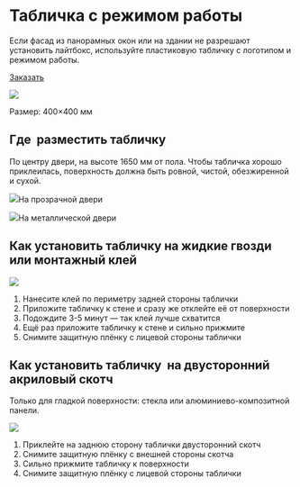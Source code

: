 # Табличка с режимом работы

Если фасад из панорамных окон или на здании не разрешают установить лайтбокс, используйте пластиковую табличку с логотипом и режимом работы.

[Заказать](https://pvzwb.gitbook.io/pvz-wb)

![](https://pvzwb.gitbook.io/~gitbook/image?url=https%3A%2F%2F1298668356-files.gitbook.io%2F%7E%2Ffiles%2Fv0%2Fb%2Fgitbook-x-prod.appspot.com%2Fo%2Fspaces%252FaYoVrWUybwTr41VP2qdq%252Fuploads%252FYJ2cjvi3sdOnGnfFsBEl%252F01_sign.png%3Falt%3Dmedia%26token%3Dbf201e3a-7773-498a-aedf-42d9db069cc9\&width=768\&dpr=4\&quality=100\&sign=a3ea41d2\&sv=2)

Размер: 400×400 мм



## Где  разместить табличку

По центру двери, на высоте 1650 мм от пола. Чтобы табличка хорошо приклеилась, поверхность должна быть ровной, чистой, обезжиренной и сухой.

![](https://pvzwb.gitbook.io/~gitbook/image?url=https%3A%2F%2F1298668356-files.gitbook.io%2F%7E%2Ffiles%2Fv0%2Fb%2Fgitbook-x-prod.appspot.com%2Fo%2Fspaces%252FaYoVrWUybwTr41VP2qdq%252Fuploads%252FyPtJeaMc54f0yUaErULA%252F01_sign_orientation_1.png%3Falt%3Dmedia%26token%3D9a747550-8d86-4034-aaeb-e977ca4bfb3f\&width=768\&dpr=4\&quality=100\&sign=dafd1054\&sv=2)На прозрачной двери

![](https://pvzwb.gitbook.io/~gitbook/image?url=https%3A%2F%2F1298668356-files.gitbook.io%2F%7E%2Ffiles%2Fv0%2Fb%2Fgitbook-x-prod.appspot.com%2Fo%2Fspaces%252FaYoVrWUybwTr41VP2qdq%252Fuploads%252FTbD4lgCNF8iojyfi9Onp%252F01_sign_orientation_2.png%3Falt%3Dmedia%26token%3D54fe8bfb-f561-4e3a-b8a0-9a3df977d9b5\&width=768\&dpr=4\&quality=100\&sign=b7b5520c\&sv=2)На металлической двери



## Как установить табличку на жидкие гвозди или монтажный клей

![](https://1298668356-files.gitbook.io/~/files/v0/b/gitbook-x-prod.appspot.com/o/spaces%2FaYoVrWUybwTr41VP2qdq%2Fuploads%2Fp8CWEwn9hDixg9buJjor%2F01_sign_montaj_1.svg?alt=media\&token=a6535a31-5164-4d2d-80b0-7ac6b31f4501)

1. Нанесите клей по периметру задней стороны таблички
2. Приложите табличку к стене и сразу же отклейте её от поверхности
3. Подождите 3-5 минут — так клей лучше схватится
4. Ещё раз приложите табличку к стене и сильно прижмите
5. Снимите защитную плёнку с лицевой стороны таблички



## Как установить табличку  на двусторонний акриловый скотч

Только для гладкой поверхности: стекла или алюминиево-композитной панели.

![](https://1298668356-files.gitbook.io/~/files/v0/b/gitbook-x-prod.appspot.com/o/spaces%2FaYoVrWUybwTr41VP2qdq%2Fuploads%2FjGA5Uo8A4QE8stz0H9zD%2F01_sign_montaj_2.svg?alt=media\&token=b7a48e10-459a-47d0-864f-54a60484fafa)

1. Приклейте на заднюю сторону таблички двусторонний скотч
2. Снимите защитную плёнку с внешней стороны скотча
3. Сильно прижмите табличку к поверхности
4. Снимите защитную плёнку с лицевой стороны таблички

